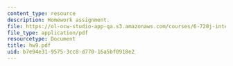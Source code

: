 ```yaml
---
content_type: resource
description: Homework assignment.
file: https://ol-ocw-studio-app-qa.s3.amazonaws.com/courses/6-720j-integrated-microelectronic-devices-spring-2007/b7e94e3195753cc8d77016a5bf0918e2_hw9.pdf
file_type: application/pdf
resourcetype: Document
title: hw9.pdf
uid: b7e94e31-9575-3cc8-d770-16a5bf0918e2
---
```

